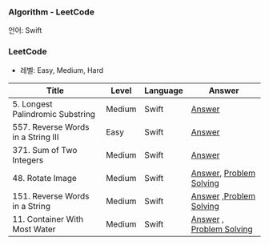 ### Algorithm - LeetCode

언어: Swift

### LeetCode

* 레벨: Easy, Medium, Hard

| Title               | Level | Language | Answer |
| ------------------- | ------- | -------- |-------- |
| 5. Longest Palindromic Substring    | Medium    |Swift    |[Answer](https://github.com/dev-Lena/algorithm/blob/master/LeetCode/LongestPalindromicSubstring.swift)    |
| 557. Reverse Words in a String III    | Easy    |Swift    |[Answer](https://github.com/dev-Lena/algorithm/blob/master/LeetCode/ReverseWordsInAStringIII.swift)    |
| 371. Sum of Two Integers  | Medium  |Swift    |[Answer](https://github.com/dev-Lena/algorithm/blob/master/LeetCode/SumOfTwoIntegers.swift)    |
|  48. Rotate Image   |  Medium    | Swift    |[Answer](https://github.com/dev-Lena/algorithm/blob/master/LeetCode/RotateImage.swift), [Problem Solving](https://github.com/dev-Lena/algorithm/blob/master/LeetCode/RotateImageProblemSolving.md)   |
|  151. Reverse Words in a String   |  Medium    | Swift    |[Answer](https://github.com/dev-Lena/algorithm/blob/master/LeetCode/ReverseWordsInAString.swift) ,[Problem Solving](https://github.com/dev-Lena/algorithm/blob/master/LeetCode/ReverseWordsInAStringProblemSolving.md)   |
|  11. Container With Most Water   |  Medium    | Swift    |[Answer]() , [Problem Solving]()   |

